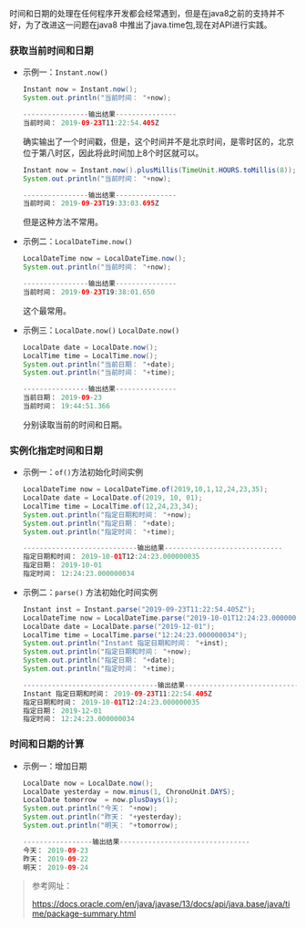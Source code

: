 时间和日期的处理在任何程序开发都会经常遇到，但是在java8之前的支持并不好，为了改进这一问题在java8 中推出了java.time包,现在对API进行实践。

### 获取当前时间和日期

* 示例一：`Instant.now()`

  ```java
  Instant now = Instant.now();
  System.out.println("当前时间： "+now);
  
  ----------------输出结果---------------
  当前时间： 2019-09-23T11:22:54.405Z
  ```

  确实输出了一个时间戳，但是，这个时间并不是北京时间，是零时区的，北京位于第八时区，因此将此时间加上8个时区就可以。

  ```java
  Instant now = Instant.now().plusMillis(TimeUnit.HOURS.toMillis(8));
  System.out.println("当前时间： "+now);
  
  ----------------输出结果---------------
  当前时间： 2019-09-23T19:33:03.695Z
  ```

  但是这种方法不常用。

* 示例二：`LocalDateTime.now()`

  ```JAVA
  LocalDateTime now = LocalDateTime.now();
  System.out.println("当前时间： "+now);
  
  ----------------输出结果---------------
  当前时间： 2019-09-23T19:38:01.650
  ```

  这个最常用。

* 示例三：`LocalDate.now()`   `LocalDate.now()`

  ```java
  LocalDate date = LocalDate.now();
  LocalTime time = LocalTime.now();
  System.out.println("当前日期： "+date);
  System.out.println("当前时间： "+time);
  
  ----------------输出结果---------------
  当前日期： 2019-09-23
  当前时间： 19:44:51.366
  ```

  分别读取当前的时间和日期。

### 实例化指定时间和日期

* 示例一：`of()`方法初始化时间实例

  ```java
  LocalDateTime now = LocalDateTime.of(2019,10,1,12,24,23,35);
  LocalDate date = LocalDate.of(2019, 10, 01);
  LocalTime time = LocalTime.of(12,24,23,34);
  System.out.println("指定日期和时间： "+now);
  System.out.println("指定日期： "+date);
  System.out.println("指定时间： "+time);
  
  ----------------------------输出结果-----------------------------
  指定日期和时间： 2019-10-01T12:24:23.000000035
  指定日期： 2019-10-01
  指定时间： 12:24:23.000000034
  ```

* 示例二：`parse()` 方法初始化时间实例

  ```java
  Instant inst = Instant.parse("2019-09-23T11:22:54.405Z");
  LocalDateTime now = LocalDateTime.parse("2019-10-01T12:24:23.000000035");
  LocalDate date = LocalDate.parse("2019-12-01");
  LocalTime time = LocalTime.parse("12:24:23.000000034");
  System.out.println("Instant 指定日期和时间： "+inst);
  System.out.println("指定日期和时间： "+now);
  System.out.println("指定日期： "+date);
  System.out.println("指定时间： "+time);
  
  ---------------------------------输出结果-------------------------------------
  Instant 指定日期和时间： 2019-09-23T11:22:54.405Z
  指定日期和时间： 2019-10-01T12:24:23.000000035
  指定日期： 2019-12-01
  指定时间： 12:24:23.000000034
  ```

### 时间和日期的计算

* 示例一：增加日期

  ```java
  LocalDate now = LocalDate.now();
  LocalDate yesterday = now.minus(1, ChronoUnit.DAYS);
  LocalDate tomorrow  = now.plusDays(1);
  System.out.println("今天： "+now);
  System.out.println("昨天： "+yesterday);
  System.out.println("明天： "+tomorrow);
  
  -----------------输出结果--------------------------------
  今天： 2019-09-23
  昨天： 2019-09-22
  明天： 2019-09-24
  ```

  

>参考网址：
>
>https://docs.oracle.com/en/java/javase/13/docs/api/java.base/java/time/package-summary.html